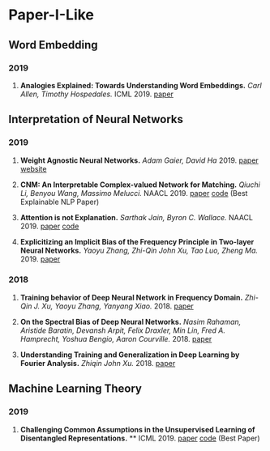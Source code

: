 # Paper-I-Like

## Word Embedding

### 2019

1. **Analogies Explained: Towards Understanding Word Embeddings.**
*Carl Allen, Timothy Hospedales.* ICML 2019. [paper](https://arxiv.org/pdf/1901.09813.pdf)

## Interpretation of Neural Networks

### 2019

1. **Weight Agnostic Neural Networks.**
*Adam Gaier, David Ha* 2019. [paper](https://arxiv.org/pdf/1906.04358.pdf) [website](https://weightagnostic.github.io/)

1. **CNM: An Interpretable Complex-valued Network for Matching.** 
*Qiuchi Li, Benyou Wang, Massimo Melucci.* NAACL 2019. [paper](https://arxiv.org/pdf/1904.05298.pdf) [code](https://github.com/wabyking/qnn) (Best Explainable NLP Paper)

1. **Attention is not Explanation.**
*Sarthak Jain, Byron C. Wallace.* NAACL 2019. [paper](https://arxiv.org/pdf/1902.10186.pdf) [code](https://github.com/successar/AttentionExplanation)

1. **Explicitizing an Implicit Bias of the Frequency Principle in Two-layer Neural Networks.**
*Yaoyu Zhang, Zhi-Qin John Xu, Tao Luo, Zheng Ma.* 2019. [paper](https://arxiv.org/pdf/1905.10264.pdf)

### 2018

1. **Training behavior of Deep Neural Network in Frequency Domain.**
*Zhi-Qin J. Xu, Yaoyu Zhang, Yanyang Xiao.* 2018. [paper](https://arxiv.org/pdf/1807.01251.pdf)

1. **On the Spectral Bias of Deep Neural Networks.**
*Nasim Rahaman, Aristide Baratin, Devansh Arpit, Felix Draxler, Min Lin, Fred A. Hamprecht, Yoshua Bengio, Aaron Courville.* 2018. [paper](https://arxiv.org/pdf/1806.08734.pdf)

1. **Understanding Training and Generalization in Deep Learning by Fourier Analysis.**
*Zhiqin John Xu.* 2018. [paper](https://arxiv.org/pdf/1808.04295.pdf)

## Machine Learning Theory

### 2019

1. **Challenging Common Assumptions in the Unsupervised Learning of Disentangled Representations.**
** ICML 2019. [paper](https://arxiv.org/pdf/1811.12359.pdf) [code](https://github.com/google-research/disentanglement_lib) (Best Paper)
